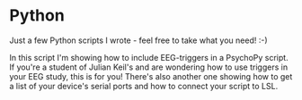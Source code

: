 # Python

Just a few Python scripts I wrote - feel free to take what you need! :-)

In this script I'm showing how to include EEG-triggers in a PsychoPy script. If you're a student of Julian Keil's and are wondering how to use triggers in your EEG study, this is for you! There's also another one showing how to get a list of your device's serial ports and how to connect your script to LSL. 
